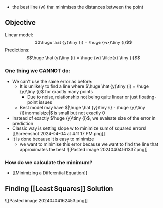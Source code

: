 - the best line (w) that minimises the distances between the point

## Objective
Linear model:
$$\huge \hat {y}\tiny {i} = \huge {wx}\tiny {i}$$
Predictions:
$$\huge \hat {y}\tiny {i} = \huge {w} \tilde{x} \tiny {i}$$
### One thing we CANNOT do:
- We can't use the same error as before:
	- It is unlikely to find a line where $\huge \hat {y}\tiny {i} = \huge {y}\tiny {i}$ for exactly many points
		- Due to noise, relationship not being quite linear or just floating-point issues
	- Best model may have $|\huge \hat {y}\tiny {i} - \huge {y}\tiny {i}\normalsize|$ is small but not exactly 0
- Instead of exactly $\huge {y}\tiny {i}$, we evaluate size of the error in prediction
- Classic way is setting slope w to minimize sum of squared errors![[Screenshot 2024-04-04 at 4.11.17 PM.png]]
- It is done because it is easy to minimize
	- we want to minimise this error because we want to find the line that approximates the best
	![[Pasted image 20240404161337.png]]
### How do we calculate the minimum?
- [[Minimizing a Differential Equation]]

## Finding [[Least Squares]] Solution
![[Pasted image 20240404162453.png]]
